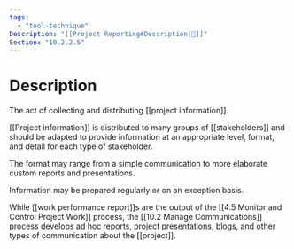 ```yaml
---
tags:
  - "tool-technique"
Description: "[[Project Reporting#Description|📝]]"
Section: "10.2.2.5"
---
```

# Description
The act of collecting and distributing [[project information]].

[[Project information]] is distributed to many groups of [[stakeholders]] and should be adapted to provide information at an appropriate level, format, and detail for each type of stakeholder.

The format may range from a simple communication to more elaborate custom reports and presentations. 

Information may be prepared regularly or on an exception basis.

While [[work performance report]]s are the output of the [[4.5 Monitor and Control Project Work]] process, the [[10.2 Manage Communications]] process develops ad hoc reports, project presentations, blogs, and other types of communication about the [[project]].